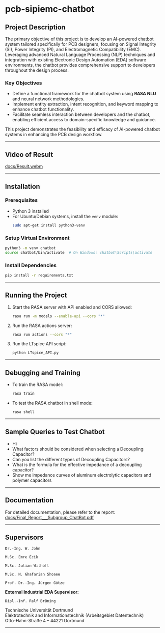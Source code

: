 # pcb-sipiemc-chatbot

## Project Description

The primary objective of this project is to develop an AI-powered chatbot system tailored specifically for PCB designers, focusing on Signal Integrity (SI), Power Integrity (PI), and Electromagnetic Compatibility (EMC). Leveraging advanced Natural Language Processing (NLP) techniques and integration with existing Electronic Design Automation (EDA) software environments, the chatbot provides comprehensive support to developers throughout the design process.

### Key Objectives
- Define a functional framework for the chatbot system using **RASA NLU** and neural network methodologies.
- Implement entity extraction, intent recognition, and keyword mapping to enhance chatbot functionality.
- Facilitate seamless interaction between developers and the chatbot, enabling efficient access to domain-specific knowledge and guidance.

This project demonstrates the feasibility and efficacy of AI-powered chatbot systems in enhancing the PCB design workflow.

---

## Video of Result
[docs/Result.webm](docs/Result.mp4)

---

## Installation

### Prerequisites
- Python 3 installed  
- For Ubuntu/Debian systems, install the `venv` module:
  ```bash
  sudo apt-get install python3-venv
  ```

### Setup Virtual Environment
```bash
python3 -m venv chatbot
source chatbot/bin/activate  # On Windows: chatbot\Scripts\activate
```

### Install Dependencies
```bash
pip install -r requirements.txt
```

---

## Running the Project

1. Start the RASA server with API enabled and CORS allowed:
   ```bash
   rasa run -m models --enable-api --cors "*"
   ```
2. Run the RASA actions server:
   ```bash
   rasa run actions --cors "*"
   ```
3. Run the LTspice API script:
   ```bash
   python LTspice_API.py
   ```

---

## Debugging and Training

- To train the RASA model:
  ```bash
  rasa train
  ```
- To test the RASA chatbot in shell mode:
  ```bash
  rasa shell
  ```

---

## Sample Queries to Test Chatbot

- Hi
- What factors should be considered when selecting a Decoupling Capacitor?
- Can you list the different types of Decoupling Capacitors?
- What is the formula for the effective impedance of a decoupling capacitor?
- Show me impedance curves of aluminum electrolytic capacitors and polymer capacitors

---

## Documentation

For detailed documentation, please refer to the report:  
[docs/Final_Report___Subgroup_ChatBot.pdf](docs/Final_Report___Subgroup_ChatBot.pdf)

---

## Supervisors

    Dr.-Ing. W. John

    M.Sc. Emre Ecik

    M.Sc. Julian Withöft

    M.Sc. N. Ghafarian Shoaee

    Prof. Dr.-Ing. Jürgen Götze

**External Industrial EDA Supervisor:**

    Dipl.-Inf. Ralf Brüning

Technische Universität Dortmund  
Elektrotechnik and Informationstechnik (Arbeitsgebiet Datentechnik)  
Otto-Hahn-Straße 4 – 44221 Dortmund


---
